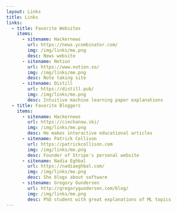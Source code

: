 ```yaml
---
layout: Links
title: Links
links:
  - title: Favorite Websites
    items:
      - sitename: Hackernews
        url: https://news.ycombinator.com/
        img: /img/links/me.png
        desc: News website
      - sitename: Notion
        url: https://www.notion.so/
        img: /img/links/me.png
        desc: Note taking site
      - sitename: Distill
        url: https://distill.pub/
        img: /img/links/me.png
        desc: Intuitive machine learning paper explanations
  - title: Favorite Bloggers
    items:
      - sitename: Hackernews
        url: https://ciechanow.ski/
        img: /img/links/me.png
        desc: He makes interactive educational articles
      - sitename: Patrick Collison
        url: https://patrickcollison.com
        img: /img/links/me.png
        desc: Founder of Stripe's personal website
      - sitename: Nadia Eghbal
        url: https://nadiaeghbal.com/
        img: /img/links/me.png
        desc: She blogs about software
      - sitename: Gregory Gundersen
        url: http://gregorygundersen.com/blog/
        img: /img/links/me.png
        desc: PhD student with great explanations of ML topics
---
```

